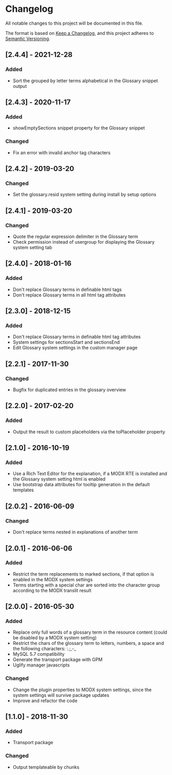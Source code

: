 # Changelog

All notable changes to this project will be documented in this file.

The format is based on [Keep a Changelog](https://keepachangelog.com/en/1.0.0/),
and this project adheres to [Semantic Versioning](https://semver.org/spec/v2.0.0.html).

## [2.4.4] - 2021-12-28

### Added

- Sort the grouped by letter terms alphabetical in the Glossary snippet output

## [2.4.3] - 2020-11-17

### Added

- showEmptySections snippet property for the Glossary snippet

### Changed

- Fix an error with invalid anchor tag characters

## [2.4.2] - 2019-03-20

### Changed

- Set the glossary.resid system setting during install by setup options

## [2.4.1] - 2019-03-20

### Changed

- Quote the regular expression delimiter in the Glossary term
- Check permission instead of usergroup for displaying the Glossary system setting tab

## [2.4.0] - 2018-01-16

### Added

- Don't replace Glossary terms in definable html tags
- Don't replace Glossary terms in all html tag attributes

## [2.3.0] - 2018-12-15

### Added

- Don't replace Glossary terms in definable html tag attributes
- System settings for sectionsStart and sectionsEnd
- Edit Glossary system settings in the custom manager page

## [2.2.1] - 2017-11-30

### Changed

- Bugfix for duplicated entries in the glossary overview

## [2.2.0] - 2017-02-20

### Added

- Output the result to custom placeholders via the toPlaceholder property

## [2.1.0] - 2016-10-19

### Added

- Use a Rich Text Editor for the explanation, if a MODX RTE is installed and the Glossary system setting html is enabled
- Use bootstrap data attributes for tooltip generation in the default templates

## [2.0.2] - 2016-06-09

### Changed

- Don't replace terms nested in explanations of another term

## [2.0.1] - 2016-06-06

### Added

- Restrict the term replacements to marked sections, if that option is enabled in the MODX system settings
- Terms starting with a special char are sorted into the character group according to the MODX translit result

## [2.0.0] - 2016-05-30

### Added

- Replace only full words of a glossary term in the resource content (could be disabled by a MODX system setting)
- Restrict the chars of the glossary term to letters, numbers, a space and the following characters: :.;,-_
- MySQL 5.7 compatibility
- Generate the transport package with GPM
- Uglify manager javascripts

### Changed

- Change the plugin properties to MODX system settings, since the system settings will survive package updates
- Improve and refactor the code

## [1.1.0] - 2018-11-30

### Added

- Transport package

### Changed

- Output templateable by chunks
